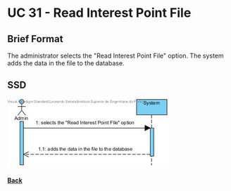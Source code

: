 # UC 31 - Read Interest Point File


## Brief Format
The administrator selects the "Read Interest Point File" option.
The system adds the data in the file to the database. 

## SSD
![UC31-SSD.jpg](UC31-SSD.jpg)

#### [Back](../UseCases.md)